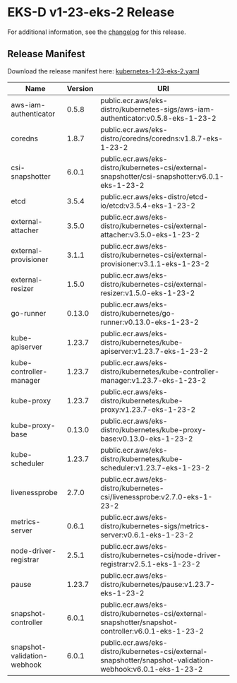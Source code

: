 # EKS-D v1-23-eks-2 Release

For additional information, see the [changelog](CHANGELOG-v1-23-eks-2.md) for this release.

## Release Manifest
Download the release manifest here: [kubernetes-1-23-eks-2.yaml](https://distro.eks.amazonaws.com/kubernetes-1-23/kubernetes-1-23-eks-2.yaml)

| Name                        | Version | URI                                                                                                         |
|-----------------------------|---------|-------------------------------------------------------------------------------------------------------------|
| aws-iam-authenticator       | 0.5.8   | public.ecr.aws/eks-distro/kubernetes-sigs/aws-iam-authenticator:v0.5.8-eks-1-23-2                           |
| coredns                     | 1.8.7   | public.ecr.aws/eks-distro/coredns/coredns:v1.8.7-eks-1-23-2                                                 |
| csi-snapshotter             | 6.0.1   | public.ecr.aws/eks-distro/kubernetes-csi/external-snapshotter/csi-snapshotter:v6.0.1-eks-1-23-2             |
| etcd                        | 3.5.4   | public.ecr.aws/eks-distro/etcd-io/etcd:v3.5.4-eks-1-23-2                                                    |
| external-attacher           | 3.5.0   | public.ecr.aws/eks-distro/kubernetes-csi/external-attacher:v3.5.0-eks-1-23-2                                |
| external-provisioner        | 3.1.1   | public.ecr.aws/eks-distro/kubernetes-csi/external-provisioner:v3.1.1-eks-1-23-2                             |
| external-resizer            | 1.5.0   | public.ecr.aws/eks-distro/kubernetes-csi/external-resizer:v1.5.0-eks-1-23-2                                 |
| go-runner                   | 0.13.0  | public.ecr.aws/eks-distro/kubernetes/go-runner:v0.13.0-eks-1-23-2                                           |
| kube-apiserver              | 1.23.7  | public.ecr.aws/eks-distro/kubernetes/kube-apiserver:v1.23.7-eks-1-23-2                                      |
| kube-controller-manager     | 1.23.7  | public.ecr.aws/eks-distro/kubernetes/kube-controller-manager:v1.23.7-eks-1-23-2                             |
| kube-proxy                  | 1.23.7  | public.ecr.aws/eks-distro/kubernetes/kube-proxy:v1.23.7-eks-1-23-2                                          |
| kube-proxy-base             | 0.13.0  | public.ecr.aws/eks-distro/kubernetes/kube-proxy-base:v0.13.0-eks-1-23-2                                     |
| kube-scheduler              | 1.23.7  | public.ecr.aws/eks-distro/kubernetes/kube-scheduler:v1.23.7-eks-1-23-2                                      |
| livenessprobe               | 2.7.0   | public.ecr.aws/eks-distro/kubernetes-csi/livenessprobe:v2.7.0-eks-1-23-2                                    |
| metrics-server              | 0.6.1   | public.ecr.aws/eks-distro/kubernetes-sigs/metrics-server:v0.6.1-eks-1-23-2                                  |
| node-driver-registrar       | 2.5.1   | public.ecr.aws/eks-distro/kubernetes-csi/node-driver-registrar:v2.5.1-eks-1-23-2                            |
| pause                       | 1.23.7  | public.ecr.aws/eks-distro/kubernetes/pause:v1.23.7-eks-1-23-2                                               |
| snapshot-controller         | 6.0.1   | public.ecr.aws/eks-distro/kubernetes-csi/external-snapshotter/snapshot-controller:v6.0.1-eks-1-23-2         |
| snapshot-validation-webhook | 6.0.1   | public.ecr.aws/eks-distro/kubernetes-csi/external-snapshotter/snapshot-validation-webhook:v6.0.1-eks-1-23-2 |
